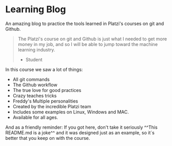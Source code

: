 # Learning Blog

An amazing blog to practice the tools learned in Platzi's courses on git and Github.

>The Platzi's course on git and Github is just what I needed to get more money in my job, and so I will be able to jump toward the machine learning industry.
> - Student

In this course we saw a lot of things:

* All git commands
* The Github workflow
* The true love for good practices
* Crazy teaches tricks
* Freddy's Multiple personalities
* Created by the incredible Platzi team
* Includes some examples on Linux, Windows and MAC.
* Available for all ages.


And as a friendly reminder:
If you got here, don't take it seriously ^^This README.md is a joke^^ and it was designed just as an example, so it´s better that you keep on with the course. 
